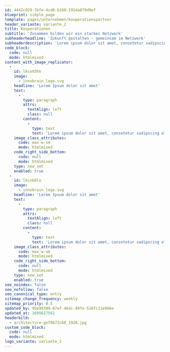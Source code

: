 ```yaml
---
id: 4442c029-7bfe-4cd0-b160-1914a879d9ef
blueprint: simple_page
template: pages/unternehmen/kooperationspartner
header_variante: variante_2
title: Kooperationen
subtitle: 'Zusammen bilden wir ein starkes Netzwerk'
subheaderheadline: 'Zukunft gestalten - gemeinsam im Netzwerk'
subheaderdescription: 'Lorem ipsum dolor sit amet, consetetur sadipscing elitr, sed diam nonumy eirmod tempor invidunt ut labore et dolore magna aliquyam erat, sed diam voluptua. At vero eos et accusam et justo duo dolores et ea rebum. Stet clita kasd gubergren, no sea takimata sanctus est Lorem ipsum dolor sit amet. Lorem ipsum dolor sit amet, consetetur sadipscing elitr, sed diam nonumy eirmod tempor invidunt ut labore et dolore magna aliquyam erat, sed diam voluptua. At vero eos et accusam et justo duo dolores et ea rebum. Stet clita kasd gubergren, no sea takimata sanctus est Lorem ipsum dolor sit amet.'
code_block:
  code: null
  mode: htmlmixed
content_with_image_replicator:
  -
    id: lkcn93hh
    image:
      - innobrain_logo.svg
    headline: 'Lorem Ipsum dolor sit amet'
    text:
      -
        type: paragraph
        attrs:
          textAlign: left
          class: null
        content:
          -
            type: text
            text: 'Lorem ipsum dolor sit amet, consetetur sadipscing elitr, sed diam nonumy eirmod tempor invidunt ut labore et dolore magna aliquyam erat, sed diam voluptua. At vero eos et accusam et justo duo dolores et ea rebum. Stet clita kasd gubergren, no sea takimata sanctus est Lorem ipsum dolor sit amet. Lorem ipsum dolor sit amet,'
    image_class_attributes:
      code: max-w-sm
      mode: htmlmixed
    code_right_side_bottom:
      code: null
      mode: htmlmixed
    type: new_set
    enabled: true
  -
    id: lkcnb0lo
    image:
      - innobrain_logo.svg
    headline: 'Lorem Ipsum dolor sit amet'
    text:
      -
        type: paragraph
        attrs:
          textAlign: left
          class: null
        content:
          -
            type: text
            text: 'Lorem ipsum dolor sit amet, consetetur sadipscing elitr, sed diam nonumy eirmod tempor invidunt ut labore et dolore magna aliquyam erat, sed diam voluptua. At vero eos et accusam et justo duo dolores et ea rebum. Stet clita kasd gubergren, no sea takimata sanctus est Lorem ipsu'
    image_class_attributes:
      code: max-w-sm
      mode: htmlmixed
    code_right_side_bottom:
      code: null
      mode: htmlmixed
    type: new_set
    enabled: true
seo_noindex: false
seo_nofollow: false
seo_canonical_type: entry
sitemap_change_frequency: weekly
sitemap_priority: 0.5
updated_by: 95e99389-87ef-46dc-89fe-516fc22e966e
updated_at: 1695627561
headerbild:
  - architecture-gef0672c68_1920.jpg
custom_code_block:
  code: null
  mode: htmlmixed
logo_variante: variante_2
---
```

